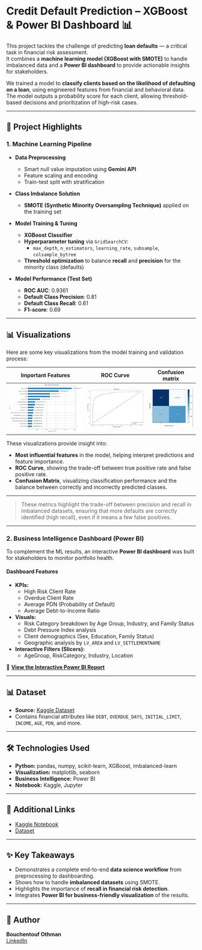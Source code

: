 # Credit Default Prediction – XGBoost & Power BI Dashboard 📊

This project tackles the challenge of predicting **loan defaults** — a critical task in financial risk assessment.  
It combines a **machine learning model (XGBoost with SMOTE)** to handle imbalanced data and a **Power BI dashboard** to provide actionable insights for stakeholders.

We trained a model to **classify clients based on the likelihood of defaulting on a loan**, using engineered features from financial and behavioral data.  
The model outputs a probability score for each client, allowing threshold-based decisions and prioritization of high-risk cases.

---

## 🚀 Project Highlights

### **1. Machine Learning Pipeline**
- **Data Preprocessing**  
  - Smart null value imputation using **Gemini API**
  - Feature scaling and encoding  
  - Train-test split with stratification

- **Class Imbalance Solution**  
  - **SMOTE (Synthetic Minority Oversampling Technique)** applied on the training set

- **Model Training & Tuning**  
  - **XGBoost Classifier**  
  - **Hyperparameter tuning** via `GridSearchCV`:
    - `max_depth`, `n_estimators`, `learning_rate`, `subsample`, `colsample_bytree`
  - **Threshold optimization** to balance **recall** and **precision** for the minority class (defaults)

- **Model Performance (Test Set)**  
  - **ROC AUC**: 0.9361  
  - **Default Class Precision**: 0.81  
  - **Default Class Recall**: 0.61  
  - **F1-score**: 0.69  
---

## 📊 Visualizations

Here are some key visualizations from the model training and validation process:

| Important Features | ROC Curve | Confusion matrix |
|----------------|--------------------|-------------------------|
| ![Important Features](top15features.JPG) | ![ROC Curve](ROC.JPG) | ![Confusion Matrix](matrix.JPG) |

These visualizations provide insight into:
- **Most influential features** in the model, helping interpret predictions and feature importance.
- **ROC Curve**, showing the trade-off between true positive rate and false positive rate.
- **Confusion Matrix**, visualizing classification performance and the balance between correctly and incorrectly predicted classes.

---

> These metrics highlight the trade-off between precision and recall in imbalanced datasets, ensuring that more defaults are correctly identified (high recall), even if it means a few false positives.

---

### **2. Business Intelligence Dashboard (Power BI)**

To complement the ML results, an interactive **Power BI dashboard** was built for stakeholders to monitor portfolio health.

#### **Dashboard Features**
- **KPIs:**
  - High Risk Client Rate
  - Overdue Client Rate
  - Average PDN (Probability of Default)
  - Average Debt-to-Income Ratio
- **Visuals:**
  - Risk Category breakdown by Age Group, Industry, and Family Status
  - Debt Pressure Index analysis
  - Client demographics (Sex, Education, Family Status)
  - Geographic analysis by `LV_AREA` and `LV_SETTLEMENTNAME`
- **Interactive Filters (Slicers):**
  - AgeGroup, RiskCategory, Industry, Location

🔗 **[View the Interactive Power BI Report](PUT-YOUR-POWER-BI-PUBLIC-LINK-HERE)**

---

## 📊 Dataset
- **Source:** [Kaggle Dataset](https://lnkd.in/eZwZ4P5y)
- Contains financial attributes like `DEBT`, `OVERDUE_DAYS`, `INITIAL_LIMIT`, `INCOME`, `AGE`, `PDN`, and more.

---

## 🛠️ Technologies Used
- **Python:** pandas, numpy, scikit-learn, XGBoost, imbalanced-learn
- **Visualization:** matplotlib, seaborn
- **Business Intelligence:** Power BI
- **Notebook:** Kaggle, Jupyter

---

## 📎 Additional Links
- [Kaggle Notebook](https://lnkd.in/e92xcVWQ)  
- [Dataset](https://lnkd.in/eZwZ4P5y)  

---

## ✨ Key Takeaways
- Demonstrates a complete end-to-end **data science workflow** from preprocessing to dashboarding.
- Shows how to handle **imbalanced datasets** using SMOTE.
- Highlights the importance of **recall in financial risk detection**.
- Integrates **Power BI for business-friendly visualization** of the results.

---

## 👤 Author
**Bouchentouf Othman**  
[LinkedIn](https://www.linkedin.com/in/othman-bouchentouf/)
